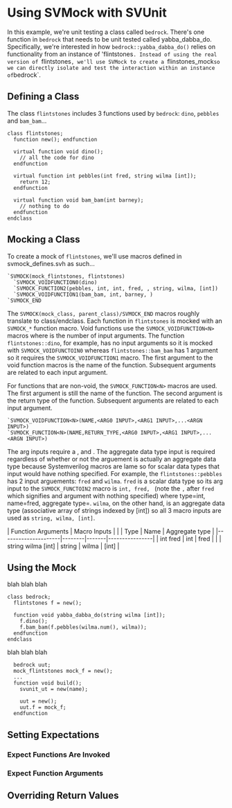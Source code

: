 # Using SVMock with SVUnit

In this example, we're unit testing a class called `bedrock`. There's one function in `bedrock` that needs to be unit tested called yabba_dabba_do. Specifically, we're interested in how `bedrock::yabba_dabba_do()` relies on functionality from an instance of 'flintstones`. Instead of using the real version of `flintstones`, we'll use SVMock to create a `flinstones_mock` so we can directly isolate and test the interaction within an instance of `bedrock`.

## Defining a Class

The class `flintstones` includes 3 functions used by `bedrock`: `dino`, `pebbles` and `bam_bam`... 

```
class flintstones;
  function new(); endfunction

  virtual function void dino();
    // all the code for dino
  endfunction

  virtual function int pebbles(int fred, string wilma [int]);
    return 12;
  endfunction

  virtual function void bam_bam(int barney);
    // nothing to do
  endfunction
endclass
```

## Mocking a Class

To create a mock of `flintstones`, we'll use macros defined in svmock_defines.svh as such...

```
`SVMOCK(mock_flintstones, flintstones)
  `SVMOCK_VOIDFUNCTION0(dino)
  `SVMOCK_FUNCTION2(pebbles, int, int, fred, , string, wilma, [int])
  `SVMOCK_VOIDFUNCTION1(bam_bam, int, barney, )
`SVMOCK_END
```

The `SVMOCK(mock_class, parent_class)/SVMOCK_END` macros roughly translate to class/endclass. Each function in `flintstones` is mocked with an `SVMOCK_*` function macro. Void functions use the `SVMOCK_VOIDFUNCTION<N>` macros where <N> is the number of input arguments. The function `flintstones::dino`, for example, has no input arguments so it is mocked with `SVMOCK_VOIDFUNCTOIN0` whereas `flintstones::bam_bam` has 1 argument so it requires the `SVMOCK_VOIDFUNCTION1` macro. The first argument to the void function macros is the name of the function. Subsequent arguments are related to each input argument.

For functions that are non-void, the `SVMOCK_FUNCTION<N>` macros are used. The first argument is still the name of the function. The second argument is the return type of the function. Subsequent arguments are related to each input argument.

```
`SVMOCK_VOIDFUNCTION<N>(NAME,<ARG0 INPUT>,<ARG1 INPUT>,...<ARGN INPUT>)
`SVMOCK_FUNCTION<N>(NAME,RETURN_TYPE,<ARG0 INPUT>,<ARG1 INPUT>,...<ARGN INPUT>)
```

The arg inputs require a <type>, <name> and <aggregate data type>. The aggregate data type input is required regardless of whether or not the arguement is actually an aggregate data type because Systemverilog macros are lame so for scalar data types that input would have nothing specified. For example, the `flintstones::pebbles` has 2 input arguements: `fred` and `wilma`. `fred` is a scalar data type so its arg input to the `SVMOCK_FUNCTOIN2` macro is `int, fred, ` (note the `,` after `fred` which signifies and argument with nothing specified) where type=int, name=fred, aggregate type=<blank>. `wilma`, on the other hand, is an aggregate data type (associative array of strings indexed by [int]) so all 3 macro inputs are used as `string, wilma, [int]`.

| Function Arguments  |         Macro Inputs            |
|                     | Type   | Name  | Aggregate type |
|---------------------|--------|-------|----------------|
| int fred            | int    | fred  |                |
| string wilma [int]  | string | wilma | [int]          |

## Using the Mock

blah blah blah

```
class bedrock;
  flintstones f = new();

  function void yabba_dabba_do(string wilma [int]);
    f.dino();
    f.bam_bam(f.pebbles(wilma.num(), wilma));
  endfunction
endclass
```

blah blah blah

```
  bedrock uut;
  mock_flintstones mock_f = new();
  ...
  function void build();
    svunit_ut = new(name);

    uut = new();
    uut.f = mock_f;
  endfunction
```

## Setting Expectations

### Expect Functions Are Invoked

### Expect Function Arguments

## Overriding Return Values
